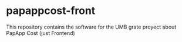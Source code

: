 # papappcost-front
This repository contains the software for the UMB grate proyect about PapApp Cost (just Frontend)
